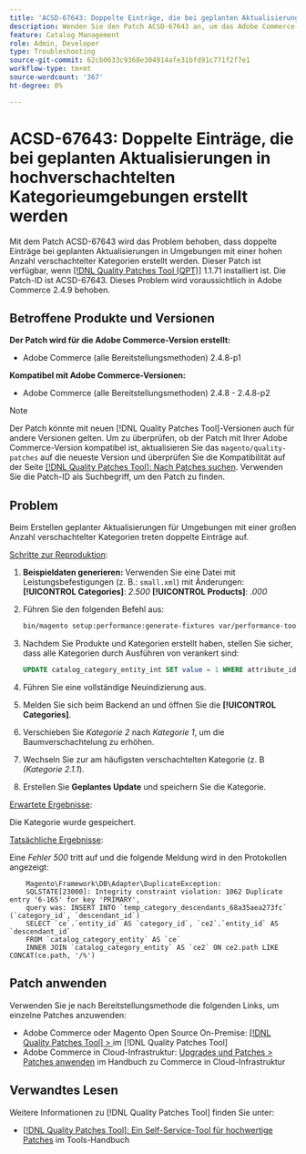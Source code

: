 ```yaml
---
title: 'ACSD-67643: Doppelte Einträge, die bei geplanten Aktualisierungen in hochverschachtelten Kategorieumgebungen erstellt werden'
description: Wenden Sie den Patch ACSD-67643 an, um das Adobe Commerce-Problem zu beheben, bei dem doppelte Einträge bei geplanten Aktualisierungen in Umgebungen mit einer hohen Anzahl verschachtelter Kategorien erstellt werden.
feature: Catalog Management
role: Admin, Developer
type: Troubleshooting
source-git-commit: 62cb0633c9368e304914afe31bfd91c771f2f7e1
workflow-type: tm+mt
source-wordcount: '367'
ht-degree: 0%

---
```



# ACSD-67643: Doppelte Einträge, die bei geplanten Aktualisierungen in hochverschachtelten Kategorieumgebungen erstellt werden

Mit dem Patch ACSD-67643 wird das Problem behoben, dass doppelte Einträge bei geplanten Aktualisierungen in Umgebungen mit einer hohen Anzahl verschachtelter Kategorien erstellt werden. Dieser Patch ist verfügbar, wenn [[!DNL Quality Patches Tool (QPT)]](/help/tools/quality-patches-tool/quality-patches-tool-to-self-serve-quality-patches.md) 1.1.71 installiert ist. Die Patch-ID ist ACSD-67643. Dieses Problem wird voraussichtlich in Adobe Commerce 2.4.9 behoben.

## Betroffene Produkte und Versionen

**Der Patch wird für die Adobe Commerce-Version erstellt:**

* Adobe Commerce (alle Bereitstellungsmethoden) 2.4.8-p1

**Kompatibel mit Adobe Commerce-Versionen:**

* Adobe Commerce (alle Bereitstellungsmethoden) 2.4.8 - 2.4.8-p2

>[!NOTE]
>
>Der Patch könnte mit neuen [!DNL Quality Patches Tool]-Versionen auch für andere Versionen gelten. Um zu überprüfen, ob der Patch mit Ihrer Adobe Commerce-Version kompatibel ist, aktualisieren Sie das `magento/quality-patches` auf die neueste Version und überprüfen Sie die Kompatibilität auf der Seite [[!DNL Quality Patches Tool]: Nach Patches suchen](https://experienceleague.adobe.com/tools/commerce-quality-patches/index.html?lang=de). Verwenden Sie die Patch-ID als Suchbegriff, um den Patch zu finden.

## Problem

Beim Erstellen geplanter Aktualisierungen für Umgebungen mit einer großen Anzahl verschachtelter Kategorien treten doppelte Einträge auf.

<u>Schritte zur Reproduktion</u>:

1. **Beispieldaten generieren:**
Verwenden Sie eine Datei mit Leistungsbefestigungen (z. B.: `small.xml`) mit Änderungen:
   **[!UICONTROL Categories]**: *2.500*
   **[!UICONTROL Products]**: *.000*

1. Führen Sie den folgenden Befehl aus:

   ```bash
   bin/magento setup:performance:generate-fixtures var/performance-toolkit/profiles/ce/small.xml
   ```

1. Nachdem Sie Produkte und Kategorien erstellt haben, stellen Sie sicher, dass alle Kategorien durch Ausführen von verankert sind:

   ```sql
   UPDATE catalog_category_entity_int SET value = 1 WHERE attribute_id = (SELECT attribute_id FROM eav_attribute WHERE attribute_code = 'is_anchor');
   ```

1. Führen Sie eine vollständige Neuindizierung aus.
1. Melden Sie sich beim Backend an und öffnen Sie die **[!UICONTROL Categories]**.
1. Verschieben Sie *Kategorie 2* nach *Kategorie 1*, um die Baumverschachtelung zu erhöhen.
1. Wechseln Sie zur am häufigsten verschachtelten Kategorie (z. B *(Kategorie 2.1.1*).
1. Erstellen Sie **Geplantes Update** und speichern Sie die Kategorie.

<u>Erwartete Ergebnisse</u>:

Die Kategorie wurde gespeichert.

<u>Tatsächliche Ergebnisse</u>:

Eine *Fehler 500* tritt auf und die folgende Meldung wird in den Protokollen angezeigt:

```
    Magento\Framework\DB\Adapter\DuplicateException:
    SQLSTATE[23000]: Integrity constraint violation: 1062 Duplicate entry '6-165' for key 'PRIMARY', 
    query was: INSERT INTO `temp_category_descendants_68a35aea273fc` (`category_id`, `descendant_id`)
    SELECT `ce`.`entity_id` AS `category_id`, `ce2`.`entity_id` AS `descendant_id`
    FROM `catalog_category_entity` AS `ce`
    INNER JOIN `catalog_category_entity` AS `ce2` ON ce2.path LIKE CONCAT(ce.path, '/%')
```

## Patch anwenden

Verwenden Sie je nach Bereitstellungsmethode die folgenden Links, um einzelne Patches anzuwenden:

* Adobe Commerce oder Magento Open Source On-Premise: [[!DNL Quality Patches Tool] > ](/help/tools/quality-patches-tool/usage.md) im [!DNL Quality Patches Tool]
* Adobe Commerce in Cloud-Infrastruktur: [Upgrades und Patches > Patches anwenden](https://experienceleague.adobe.com/docs/commerce-cloud-service/user-guide/develop/upgrade/apply-patches.html?lang=de) im Handbuch zu Commerce in Cloud-Infrastruktur

## Verwandtes Lesen

Weitere Informationen zu [!DNL Quality Patches Tool] finden Sie unter:

* [[!DNL Quality Patches Tool]: Ein Self-Service-Tool für hochwertige Patches](/help/tools/quality-patches-tool/quality-patches-tool-to-self-serve-quality-patches.md) im Tools-Handbuch
